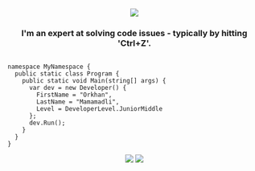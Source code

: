 <!DOCTYPE html>
<html lang="en">
<head>
  <meta charset="UTF-8">
  <meta name="viewport" content="width=device-width, initial-scale=1.0">
  <title>Orkhan's Profile</title>
</head>
<body>

<h1 align="center">
  <img src="https://readme-typing-svg.herokuapp.com/?font=Righteous&size=35&center=true&vCenter=true&width=500&height=70&color=000000&duration=4000&lines=Hi+There!+👋;+I'm+Orkhan!;" />
</h1>

<h3 align="center">I'm an expert at solving code issues - typically by hitting 'Ctrl+Z'.</h3>

<pre><code>
namespace MyNamespace {
  public static class Program {
    public static void Main(string[] args) {
      var dev = new Developer() {
        FirstName = "Orkhan",
        LastName = "Mamamadli",
        Level = DeveloperLevel.JuniorMiddle
      };
      dev.Run();
    }
  }
}
</code></pre>

<div align="center">
  <img src="https://skillicons.dev/icons?i=html,css,js" />
  <img src="https://skillicons.dev/icons?i=python,cs,cpp,dotnet" /><br>
</div>

</body>
</html>
